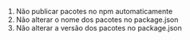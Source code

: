 1. Não publicar pacotes no npm automaticamente
2. Não alterar o nome dos pacotes no package.json
3. Não alterar a versão dos pacotes no package.json
